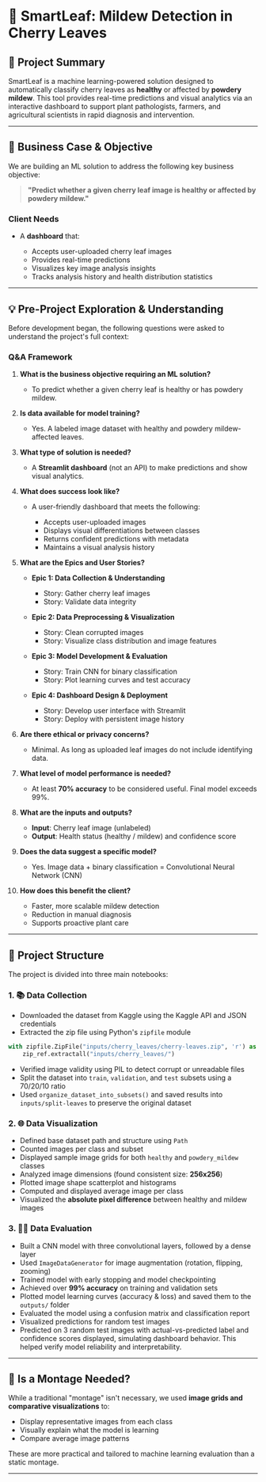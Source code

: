 # 🌿 SmartLeaf: Mildew Detection in Cherry Leaves

## 📌 Project Summary

SmartLeaf is a machine learning-powered solution designed to automatically classify cherry leaves as **healthy** or affected by **powdery mildew**. This tool provides real-time predictions and visual analytics via an interactive dashboard to support plant pathologists, farmers, and agricultural scientists in rapid diagnosis and intervention.

---

## 🎯 Business Case & Objective

We are building an ML solution to address the following key business objective:

> **"Predict whether a given cherry leaf image is healthy or affected by powdery mildew."**

### Client Needs

* A **dashboard** that:

  * Accepts user-uploaded cherry leaf images
  * Provides real-time predictions
  * Visualizes key image analysis insights
  * Tracks analysis history and health distribution statistics

---

## 💡 Pre-Project Exploration & Understanding

Before development began, the following questions were asked to understand the project's full context:

### Q\&A Framework

1. **What is the business objective requiring an ML solution?**

   * To predict whether a given cherry leaf is healthy or has powdery mildew.

2. **Is data available for model training?**

   * Yes. A labeled image dataset with healthy and powdery mildew-affected leaves.

3. **What type of solution is needed?**

   * A **Streamlit dashboard** (not an API) to make predictions and show visual analytics.

4. **What does success look like?**

   * A user-friendly dashboard that meets the following:

     * Accepts user-uploaded images
     * Displays visual differentiations between classes
     * Returns confident predictions with metadata
     * Maintains a visual analysis history

5. **What are the Epics and User Stories?**

   * **Epic 1: Data Collection & Understanding**

     * Story: Gather cherry leaf images
     * Story: Validate data integrity
   * **Epic 2: Data Preprocessing & Visualization**

     * Story: Clean corrupted images
     * Story: Visualize class distribution and image features
   * **Epic 3: Model Development & Evaluation**

     * Story: Train CNN for binary classification
     * Story: Plot learning curves and test accuracy
   * **Epic 4: Dashboard Design & Deployment**

     * Story: Develop user interface with Streamlit
     * Story: Deploy with persistent image history

6. **Are there ethical or privacy concerns?**

   * Minimal. As long as uploaded leaf images do not include identifying data.

7. **What level of model performance is needed?**

   * At least **70% accuracy** to be considered useful. Final model exceeds 99%.

8. **What are the inputs and outputs?**

   * **Input**: Cherry leaf image (unlabeled)
   * **Output**: Health status (healthy / mildew) and confidence score

9. **Does the data suggest a specific model?**

   * Yes. Image data + binary classification = Convolutional Neural Network (CNN)

10. **How does this benefit the client?**

    * Faster, more scalable mildew detection
    * Reduction in manual diagnosis
    * Supports proactive plant care

---

## 📂 Project Structure

The project is divided into three main notebooks:

### 1. 📚 Data Collection

* Downloaded the dataset from Kaggle using the Kaggle API and JSON credentials
* Extracted the zip file using Python's `zipfile` module

```python
with zipfile.ZipFile("inputs/cherry_leaves/cherry-leaves.zip", 'r') as zip_ref:
    zip_ref.extractall("inputs/cherry_leaves/")
```

* Verified image validity using PIL to detect corrupt or unreadable files
* Split the dataset into `train`, `validation`, and `test` subsets using a 70/20/10 ratio
* Used `organize_dataset_into_subsets()` and saved results into `inputs/split-leaves` to preserve the original dataset

### 2. 🌐 Data Visualization

* Defined base dataset path and structure using `Path`
* Counted images per class and subset
* Displayed sample image grids for both `healthy` and `powdery_mildew` classes
* Analyzed image dimensions (found consistent size: **256x256**)
* Plotted image shape scatterplot and histograms
* Computed and displayed average image per class
* Visualized the **absolute pixel difference** between healthy and mildew images

### 3. 🧑‍💻 Data Evaluation

* Built a CNN model with three convolutional layers, followed by a dense layer
* Used `ImageDataGenerator` for image augmentation (rotation, flipping, zooming)
* Trained model with early stopping and model checkpointing
* Achieved over **99% accuracy** on training and validation sets
* Plotted model learning curves (accuracy & loss) and saved them to the `outputs/` folder
* Evaluated the model using a confusion matrix and classification report
* Visualized predictions for random test images
* Predicted on 3 random test images with actual-vs-predicted label and confidence scores displayed, simulating dashboard behavior. This helped verify model reliability and interpretability.

---

## 📸 Is a Montage Needed?

While a traditional "montage" isn't necessary, we used **image grids and comparative visualizations** to:

* Display representative images from each class
* Visually explain what the model is learning
* Compare average image patterns

These are more practical and tailored to machine learning evaluation than a static montage.

---


